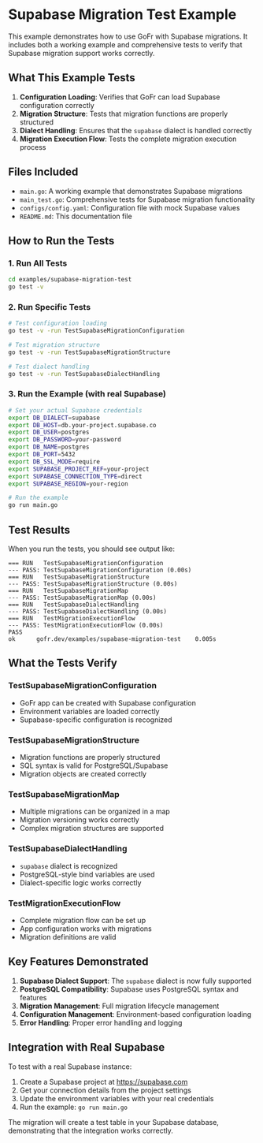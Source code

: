 # Supabase Migration Test Example

This example demonstrates how to use GoFr with Supabase migrations. It includes both a working example and comprehensive tests to verify that Supabase migration support works correctly.

## What This Example Tests

1. **Configuration Loading**: Verifies that GoFr can load Supabase configuration correctly
2. **Migration Structure**: Tests that migration functions are properly structured
3. **Dialect Handling**: Ensures that the `supabase` dialect is handled correctly
4. **Migration Execution Flow**: Tests the complete migration execution process

## Files Included

- `main.go`: A working example that demonstrates Supabase migrations
- `main_test.go`: Comprehensive tests for Supabase migration functionality
- `configs/config.yaml`: Configuration file with mock Supabase values
- `README.md`: This documentation file

## How to Run the Tests

### 1. Run All Tests
```bash
cd examples/supabase-migration-test
go test -v
```

### 2. Run Specific Tests
```bash
# Test configuration loading
go test -v -run TestSupabaseMigrationConfiguration

# Test migration structure
go test -v -run TestSupabaseMigrationStructure

# Test dialect handling
go test -v -run TestSupabaseDialectHandling
```

### 3. Run the Example (with real Supabase)
```bash
# Set your actual Supabase credentials
export DB_DIALECT=supabase
export DB_HOST=db.your-project.supabase.co
export DB_USER=postgres
export DB_PASSWORD=your-password
export DB_NAME=postgres
export DB_PORT=5432
export DB_SSL_MODE=require
export SUPABASE_PROJECT_REF=your-project
export SUPABASE_CONNECTION_TYPE=direct
export SUPABASE_REGION=your-region

# Run the example
go run main.go
```

## Test Results

When you run the tests, you should see output like:

```
=== RUN   TestSupabaseMigrationConfiguration
--- PASS: TestSupabaseMigrationConfiguration (0.00s)
=== RUN   TestSupabaseMigrationStructure
--- PASS: TestSupabaseMigrationStructure (0.00s)
=== RUN   TestSupabaseMigrationMap
--- PASS: TestSupabaseMigrationMap (0.00s)
=== RUN   TestSupabaseDialectHandling
--- PASS: TestSupabaseDialectHandling (0.00s)
=== RUN   TestMigrationExecutionFlow
--- PASS: TestMigrationExecutionFlow (0.00s)
PASS
ok      gofr.dev/examples/supabase-migration-test    0.005s
```

## What the Tests Verify

### TestSupabaseMigrationConfiguration
-  GoFr app can be created with Supabase configuration
-  Environment variables are loaded correctly
-  Supabase-specific configuration is recognized

### TestSupabaseMigrationStructure
-  Migration functions are properly structured
-  SQL syntax is valid for PostgreSQL/Supabase
-  Migration objects are created correctly

### TestSupabaseMigrationMap
-  Multiple migrations can be organized in a map
-  Migration versioning works correctly
-  Complex migration structures are supported

### TestSupabaseDialectHandling
-  `supabase` dialect is recognized
-  PostgreSQL-style bind variables are used
-  Dialect-specific logic works correctly

### TestMigrationExecutionFlow
-  Complete migration flow can be set up
-  App configuration works with migrations
-  Migration definitions are valid

## Key Features Demonstrated

1. **Supabase Dialect Support**: The `supabase` dialect is now fully supported
2. **PostgreSQL Compatibility**: Supabase uses PostgreSQL syntax and features
3. **Migration Management**: Full migration lifecycle management
4. **Configuration Management**: Environment-based configuration loading
5. **Error Handling**: Proper error handling and logging

## Integration with Real Supabase

To test with a real Supabase instance:

1. Create a Supabase project at https://supabase.com
2. Get your connection details from the project settings
3. Update the environment variables with your real credentials
4. Run the example: `go run main.go`

The migration will create a test table in your Supabase database, demonstrating that the integration works correctly.
